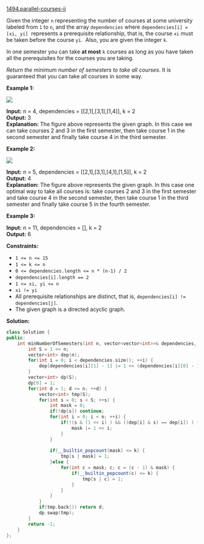 [1494.parallel-courses-ii](https://leetcode.com/problems/parallel-courses-ii/)  

Given the integer `n` representing the number of courses at some university labeled from `1` to `n`, and the array `dependencies` where `dependencies[i] = [xi, yi]`  represents a prerequisite relationship, that is, the course `xi` must be taken before the course `yi`.  Also, you are given the integer `k`.

In one semester you can take **at most** `k` courses as long as you have taken all the prerequisites for the courses you are taking.

_Return the minimum number of semesters to take all courses_. It is guaranteed that you can take all courses in some way.

**Example 1:**

**![](https://assets.leetcode.com/uploads/2020/05/22/leetcode_parallel_courses_1.png)**

  
**Input:** n = 4, dependencies = \[\[2,1\],\[3,1\],\[1,4\]\], k = 2  
**Output:** 3   
**Explanation:** The figure above represents the given graph. In this case we can take courses 2 and 3 in the first semester, then take course 1 in the second semester and finally take course 4 in the third semester.  

**Example 2:**

**![](https://assets.leetcode.com/uploads/2020/05/22/leetcode_parallel_courses_2.png)**

  
**Input:** n = 5, dependencies = \[\[2,1\],\[3,1\],\[4,1\],\[1,5\]\], k = 2  
**Output:** 4   
**Explanation:** The figure above represents the given graph. In this case one optimal way to take all courses is: take courses 2 and 3 in the first semester and take course 4 in the second semester, then take course 1 in the third semester and finally take course 5 in the fourth semester.  

**Example 3:**

  
**Input:** n = 11, dependencies = \[\], k = 2  
**Output:** 6  

**Constraints:**

*   `1 <= n <= 15`
*   `1 <= k <= n`
*   `0 <= dependencies.length <= n * (n-1) / 2`
*   `dependencies[i].length == 2`
*   `1 <= xi, yi <= n`
*   `xi != yi`
*   All prerequisite relationships are distinct, that is, `dependencies[i] != dependencies[j]`.
*   The given graph is a directed acyclic graph.  



**Solution:**  

```cpp
class Solution {
public:
    int minNumberOfSemesters(int n, vector<vector<int>>& dependencies, int k) {
        int S = 1 << n;
        vector<int> dep(n);
        for(int i = 0; i < dependencies.size(); ++i) {
            dep[dependencies[i][1] - 1] |= 1 << (dependencies[i][0] - 1);
        }
        vector<int> dp(S);
        dp[0] = 1;
        for(int d = 1; d <= n; ++d) {
            vector<int> tmp(S);
            for(int s = 0; s < S; ++s) {
                int mask = 0;
                if(!dp[s]) continue;
                for(int i = 0; i < n; ++i) {
                    if(!(s & (1 << i) ) && ((dep[i] & s) == dep[i]) ) {
                        mask |= 1 << i;
                    }
                }
                
                if(__builtin_popcount(mask) <= k) {
                    tmp[s | mask] = 1;
                }else {
                    for(int c = mask; c; c = (c - 1) & mask) {
                        if(__builtin_popcount(c) <= k) {
                            tmp[s | c] = 1;
                        }
                    }
                }
            }
            if(tmp.back()) return d;
            dp.swap(tmp);
        }
        return -1;
    }
};
```
      